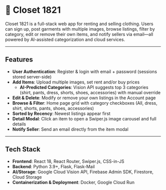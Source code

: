 # 👚 Closet 1821

Closet 1821 is a full-stack web app for renting and selling clothing. Users can sign up, post garments with multiple images, browse listings, filter by category, edit or remove their own items, and notify sellers via email—all powered by AI-assisted categorization and cloud services.

---

## Features

- **User Authentication**: Register & login with email + password (sessions stored server-side)  
- **Add Items**: Upload multiple images, set rent and/or buy prices  
  - **AI-Predicted Categories**: Vision API suggests top 3 categories (shirt, pants, dress, shorts, shoes, accessories) with manual override  
- **Edit & Delete**: Modify or remove your own listings in the Account page  
- **Browse & Filter**: Home page grid with category checkboxes (All, dress, shirt, shorts, pants, shoes, accessories)  
- **Sorted by Recency**: Newest listings appear first  
- **Detail Modal**: Click an item to open a Swiper.js image carousel and full details  
- **Notify Seller**: Send an email directly from the item modal  

---

## Tech Stack

- **Frontend**: React 18, React Router, Swiper.js, CSS-in-JS  
- **Backend**: Python 3.9+, Flask, Flask-Mail  
- **AI/Storage**: Google Cloud Vision API, Firebase Admin SDK, Firestore, Cloud Storage  
- **Containerization & Deployment**: Docker, Google Cloud Run  



